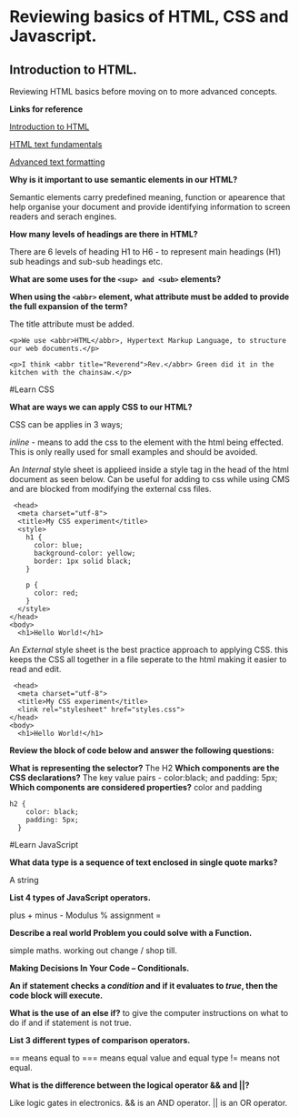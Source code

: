 # Reviewing basics of HTML, CSS and Javascript.


## Introduction to HTML. 

Reviewing HTML basics before moving on to more advanced concepts. 

**Links for reference** 

[Introduction to HTML](https://developer.mozilla.org/en-US/docs/Learn/HTML/Introduction_to_HTML)

[HTML text fundamentals](https://developer.mozilla.org/en-US/docs/Learn/HTML/Introduction_to_HTML/HTML_text_fundamentals)

[Advanced text formatting](https://developer.mozilla.org/en-US/docs/Learn/HTML/Introduction_to_HTML/Advanced_text_formatting)

**Why is it important to use semantic elements in our HTML?**

Semantic elements carry predefined meaning, function or apearence that help organise your document and provide identifying information to screen readers and serach engines.  

**How many levels of headings are there in HTML?**

There are 6 levels of heading H1 to H6 - to represent main headings (H1) sub headings and sub-sub headings etc. 

**What are some uses for the `<sup> and <sub>` elements?**


  
  
**When using the `<abbr>` element, what attribute must be added to provide the full expansion of the term?**

The title attribute must be added.

```
<p>We use <abbr>HTML</abbr>, Hypertext Markup Language, to structure our web documents.</p>

<p>I think <abbr title="Reverend">Rev.</abbr> Green did it in the kitchen with the chainsaw.</p>
```

#Learn CSS

**What are ways we can apply CSS to our HTML?**

CSS can be applies in 3 ways;

  *inline* - means to add the css to the element with the html being effected. This is only really used for small examples and should be avoided.
  
  An *Internal* style sheet is applieed inside a style tag in the head of the html document as seen below. Can be useful for adding to css while using 
  CMS and are blocked from modifying the external css files. 
  
  ```
   <head>
    <meta charset="utf-8">
    <title>My CSS experiment</title>
    <style>
      h1 {
        color: blue;
        background-color: yellow;
        border: 1px solid black;
      }

      p {
        color: red;
      }
    </style>
  </head>
  <body>
    <h1>Hello World!</h1>
  ```
  
  An *External* style sheet is the best practice approach to applying CSS. this keeps the CSS all together in a file seperate to the html making it easier to read and edit. 
  ```
   <head>
    <meta charset="utf-8">
    <title>My CSS experiment</title>
    <link rel="stylesheet" href="styles.css">
  </head>
  <body>
    <h1>Hello World!</h1>
  ```

**Review the block of code below and answer the following questions:**

**What is representing the selector?**
  The H2
**Which components are the CSS declarations?**
  The key value pairs - color:black; and padding: 5px;
**Which components are considered properties?**
  color and padding
 ```
 h2 {
     color: black;
     padding: 5px;
   }
```

#Learn JavaScript

**What data type is a sequence of text enclosed in single quote marks?**

A string

**List 4 types of JavaScript operators.**

plus + 
minus - 
Modulus %
assignment =

**Describe a real world Problem you could solve with a Function.**

simple maths. working out change / shop till.

**Making Decisions In Your Code – Conditionals.**

**An if statement checks a *condition* and if it evaluates to *true*, then the code block will execute.**

**What is the use of an else if?**
  to give the computer instructions on what to do if and if statement is not true.

**List 3 different types of comparison operators.**

== means equal to
=== means equal value and equal type
!= means not equal. 

**What is the difference between the logical operator && and ||?**

  Like logic gates in electronics. 
  && is an AND operator.
  || is an OR operator. 
